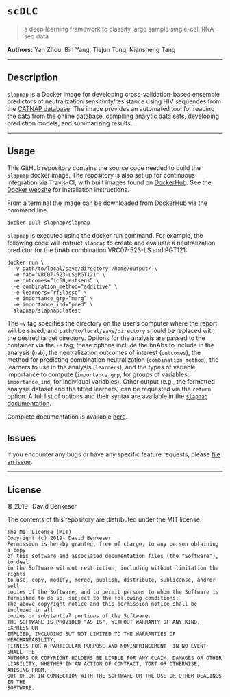 # `scDLC`

> a deep learning framework to classify large  sample single-cell RNA-seq data

__Authors:__ Yan Zhou, Bin Yang, Tiejun Tong, Niansheng Tang

---

## Description

`slapnap` is a Docker image for developing cross-validation-based ensemble predictors of neutralization sensitivity/resistance using HIV sequences from the [CATNAP database](http://www.hiv.lanl.gov/). The image provides an automated tool for reading the data from the online database, compiling analytic data sets, developing prediction models, and summarizing results.

---

## Usage

This GitHub repository contains the source code needed to build the `slapnap` docker image. The repository is also set up for continuous integration via Travis-CI, with built images found on [DockerHub](https://cloud.docker.com/u/slapnap/repository/docker/slapnap/slapnap). See the [Docker website](https://docs.docker.com/docker-for-windows/install/) for installation instructions.

From a terminal the image can be downloaded from DockerHub via the command line.

```{bash, eval = FALSE}
docker pull slapnap/slapnap
```

`slapnap` is executed using the docker run command. For example, the following code will instruct `slapnap` to create and evaluate a neutralization predictor for the bnAb combination VRC07-523-LS and PGT121:

```{bash, eval = FALSE}
docker run \
  -v path/to/local/save/directory:/home/output/ \
  -e nab="VRC07-523-LS;PGT121" \
  -e outcomes=”ic50;estsens” \
  -e combination_method="additive" \
  -e learners=”rf;lasso” \
  -e importance_grp=”marg” \
  -e importance_ind=”pred” \
  slapnap/slapnap:latest
```

The `–v` tag specifies the directory on the user’s computer where the report will be saved, and `path/to/local/save/directory` should be replaced with the desired target directory.  Options for the analysis are passed to the container via the `-e` tag; these options include the bnAbs to include in the analysis (`nab`), the neutralization outcomes of interest (`outcomes`), the method for predicting combination neutralization (`combination_method`), the learners to use in the analysis (`learners`), and the types of variable importance to compute (`importance_grp`, for groups of variables; `importance_ind`, for individual variables). Other output (e.g., the formatted analysis dataset and the fitted learners) can be requested via the `return` option. A full list of options and their syntax are available in the [`slapnap` documentation](https://benkeser.github.io/slapnap/3-sec-runningcontainer.html).

Complete documentation is available [here](https://benkeser.github.io/slapnap/).

## Issues

If you encounter any bugs or have any specific feature requests, please [file an
issue](https://github.com/benkeser/slapnap/issues).

---

## License

&copy; 2019- David Benkeser

The contents of this repository are distributed under the MIT license:
```
The MIT License (MIT)
Copyright (c) 2019- David Benkeser
Permission is hereby granted, free of charge, to any person obtaining a copy
of this software and associated documentation files (the "Software"), to deal
in the Software without restriction, including without limitation the rights
to use, copy, modify, merge, publish, distribute, sublicense, and/or sell
copies of the Software, and to permit persons to whom the Software is
furnished to do so, subject to the following conditions:
The above copyright notice and this permission notice shall be included in all
copies or substantial portions of the Software.
THE SOFTWARE IS PROVIDED "AS IS", WITHOUT WARRANTY OF ANY KIND, EXPRESS OR
IMPLIED, INCLUDING BUT NOT LIMITED TO THE WARRANTIES OF MERCHANTABILITY,
FITNESS FOR A PARTICULAR PURPOSE AND NONINFRINGEMENT. IN NO EVENT SHALL THE
AUTHORS OR COPYRIGHT HOLDERS BE LIABLE FOR ANY CLAIM, DAMAGES OR OTHER
LIABILITY, WHETHER IN AN ACTION OF CONTRACT, TORT OR OTHERWISE, ARISING FROM,
OUT OF OR IN CONNECTION WITH THE SOFTWARE OR THE USE OR OTHER DEALINGS IN THE
SOFTWARE.
```
